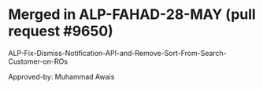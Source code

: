 # Merged in ALP-FAHAD-28-MAY (pull request #9650)

ALP-Fix-Dismiss-Notification-API-and-Remove-Sort-From-Search-Customer-on-ROs

Approved-by: Muhammad Awais
